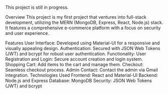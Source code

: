 This project is still in progress.

Overview
This project is my first project that ventures into full-stack development, utilizing the MERN (MongoDB, Express, React, Node.js) stack. It features a comprehensive e-commerce platform with a focus on security and user experience.

Features
User Interface: Developed using Material-UI for a responsive and visually appealing design.
Authentication: Secured with JSON Web Tokens (JWT) and bcrypt for robust user authentication.
Functionality:
User Registration and Login: Secure account creation and login system.
Shopping Cart: Add items to the cart and manage them.
Checkout: Seamless checkout process.
Admin Contact: Contact the admin via Gmail integration.
Technologies Used
Frontend: React and Material-UI
Backend: Node.js and Express
Database: MongoDB
Security: JSON Web Tokens (JWT) and bcrypt



